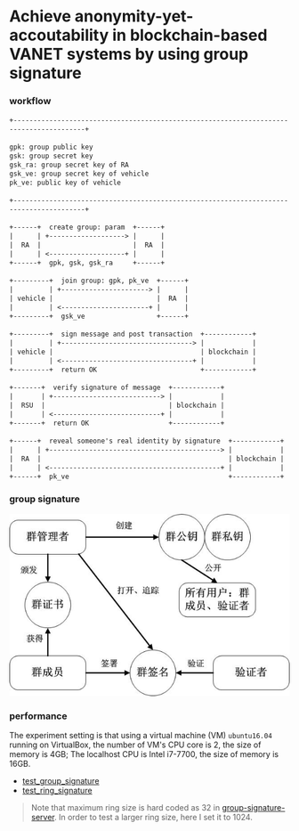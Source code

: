 # Achieve anonymity-yet-accoutability in blockchain-based VANET systems by using group signature

### workflow

```
+----------------------------------------------------------------------------------------+

gpk: group public key
gsk: group secret key
gsk_ra: group secret key of RA
gsk_ve: group secret key of vehicle
pk_ve: public key of vehicle

+----------------------------------------------------------------------------------------+

+------+  create group: param  +------+
|      | +-------------------> |      |
|  RA  |                       |  RA  |
|      | <-------------------+ |      |
+------+  gpk, gsk, gsk_ra     +------+

+---------+  join group: gpk, pk_ve  +------+
|         | +----------------------> |      |
| vehicle |                          |  RA  |
|         | <----------------------+ |      |
+---------+  gsk_ve                  +------+

+---------+  sign message and post transaction  +------------+
|         | +---------------------------------> |            |
| vehicle |                                     | blockchain |
|         | <---------------------------------+ |            |
+---------+  return OK                          +------------+

+-------+  verify signature of message  +------------+
|       | +---------------------------> |            |
|  RSU  |                               | blockchain |
|       | <---------------------------+ |            |
+-------+  return OK                    +------------+

+------+  reveal someone's real identity by signature  +------------+
|      | +-------------------------------------------> |            |
|  RA  |                                               | blockchain |
|      | <-------------------------------------------+ |            |
+------+  pk_ve                                        +------------+
```

### group signature

![group signature](./group-sig.png)

### performance

The experiment setting is that using a virtual machine (VM) `ubuntu16.04` running on VirtualBox, the number of VM's CPU core is 2, the size of memory is 4GB; The localhost CPU is Intel i7-7700, the size of memory is 16GB.

- [test_group_signature](./test_group_signature.log)
- [test_ring_signature](./test_ring_signature.log)

> Note that maximum ring size is hard coded as 32 in [group-signature-server](https://github.com/FISCO-BCOS/group-signature-server/). In order to test a larger ring size, here I set it to 1024.